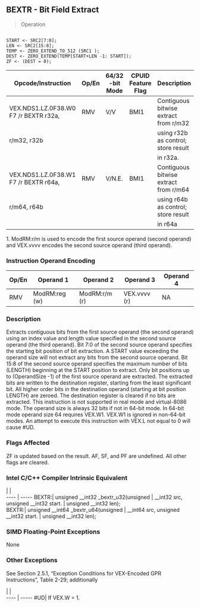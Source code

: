 ## BEXTR  -  Bit Field Extract

> Operation
``` slim

START <- SRC2[7:0];
LEN <- SRC2[15:8];
TEMP <- ZERO_EXTEND_TO_512 (SRC1 );
DEST <- ZERO_EXTEND(TEMP[START+LEN -1: START]);
ZF <- (DEST = 0);

```

 Opcode/Instruction                   | Op/En| 64/32 -bit Mode| CPUID Feature Flag| Description                          
 ---  | --- | --- | --- | ---
 VEX.NDS1.LZ.0F38.W0 F7 /r BEXTR r32a,| RMV  | V/V            | BMI1              | Contiguous bitwise extract from r/m32
 r/m32, r32b                          |      |                |                   | using r32b as control; store result  
                                      |      |                |                   | in r32a.                             
 VEX.NDS1.LZ.0F38.W1 F7 /r BEXTR r64a,| RMV  | V/N.E.         | BMI1              | Contiguous bitwise extract from r/m64
 r/m64, r64b                          |      |                |                   | using r64b as control; store result  
                                      |      |                |                   | in r64a                              
<aside class="notification">
1. ModRM:r/m is used to encode the first source operand (second operand)
and VEX.vvvv encodes the second source operand (third operand).
</aside>


### Instruction Operand Encoding
 Op/En| Operand 1    | Operand 2    | Operand 3   | Operand 4
 ---  | --- | --- | --- | ---
 RMV  | ModRM:reg (w)| ModRM:r/m (r)| VEX.vvvv (r)| NA       

### Description
Extracts contiguous bits from the first source operand (the second operand)
using an index value and length value specified in the second source operand
(the third operand). Bit 7:0 of the second source operand specifies the starting
bit position of bit extraction. A START value exceeding the operand size will
not extract any bits from the second source operand. Bit 15:8 of the second
source operand specifies the maximum number of bits (LENGTH) beginning at the
START position to extract. Only bit positions up to (OperandSize -1) of the
first source operand are extracted. The extracted bits are written to the destination
register, starting from the least significant bit. All higher order bits in
the destination operand (starting at bit position LENGTH) are zeroed. The destination
register is cleared if no bits are extracted. This instruction is not supported
in real mode and virtual-8086 mode. The operand size is always 32 bits if not
in 64-bit mode. In 64-bit mode operand size 64 requires VEX.W1. VEX.W1 is ignored
in non-64-bit modes. An attempt to execute this instruction with VEX.L not equal
to 0 will cause #UD.



### Flags Affected
ZF is updated based on the result. AF, SF, and PF are undefined. All other flags
are cleared.


### Intel C/C++ Compiler Intrinsic Equivalent
   | |  
---- | -----
 BEXTR:| unsigned __int32 _bextr_u32(unsigned
       | __int32 src, unsigned __int32 start.
       | unsigned __int32 len);              
 BEXTR:| unsigned __int64 _bextr_u64(unsigned
       | __int64 src, unsigned __int32 start.
       | unsigned __int32 len);              

### SIMD Floating-Point Exceptions
None


### Other Exceptions
See Section 2.5.1, “Exception Conditions for VEX-Encoded GPR Instructions”,
Table 2-29; additionally

   | |  
---- | -----
 #UD| If VEX.W = 1.
